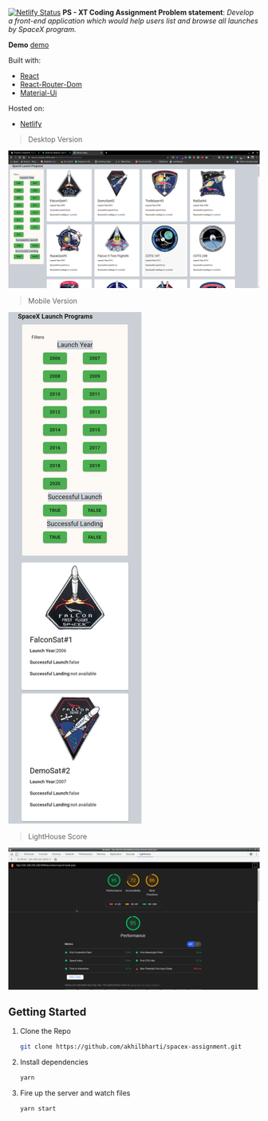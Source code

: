 [![Netlify Status](https://api.netlify.com/api/v1/badges/21a71b04-a0b4-49dc-bc34-fa439a3cc001/deploy-status)](https://app.netlify.com/sites/admiring-fermi-c16276/deploys)
**PS - XT Coding Assignment
Problem statement**: *Develop a front-end application which would help users list and browse all launches by SpaceX program.*

**Demo**
[demo](https://admiring-fermi-c16276.netlify.app/launches/:luanch/:land/:year)


Built with:

- [React](https://reactjs.org/)
- [React-Router-Dom](https://www.npmjs.com/package/react-router-dom)
- [Material-Ui](https://material-ui.com/)

Hosted on:
- [Netlify](https://www.netlify.com/)


> Desktop Version

![Desktopdemo](https://github.com/akhilbharti/spacex-assignment/blob/master/1.png)

> Mobile Version

 ![Mobiledemo](https://github.com/akhilbharti/spacex-assignment/blob/master/2.png)

> LightHouse Score

 ![DesktopLightHouse](https://github.com/akhilbharti/spacex-assignment/blob/master/3.png)


## Getting Started

1. Clone the Repo

   ```bash
   git clone https://github.com/akhilbharti/spacex-assignment.git 
     ```

2. Install dependencies

   ```bash
   yarn
   ```

3. Fire up the server and watch files

   ```bash
   yarn start
   ```

